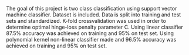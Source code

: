 The goal of this project is two class classification using support vector machine classifier. Dataset is included. Data is split into training and test sets and standardized. K-fold crossvalidation was used in order to determine optimal hinge-loss penalty parameter C. Using linear classifier 87.5% accuracy was achieved on training and 95% on test set. Using polynomial kernel non-linear classifier made and 96.5% accuracy was achieved on training and 95% on test set.
